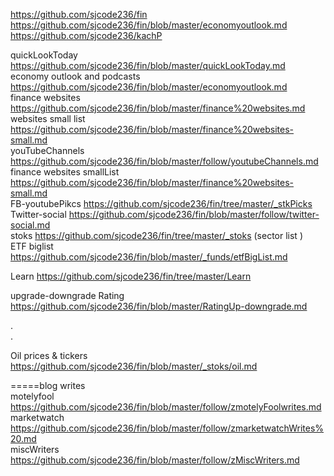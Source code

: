 



https://github.com/sjcode236/fin    
https://github.com/sjcode236/fin/blob/master/economyoutlook.md     
https://github.com/sjcode236/kachP     


quickLookToday   https://github.com/sjcode236/fin/blob/master/quickLookToday.md     
economy outlook and podcasts  https://github.com/sjcode236/fin/blob/master/economyoutlook.md    
finance websites https://github.com/sjcode236/fin/blob/master/finance%20websites.md     
websites small list  https://github.com/sjcode236/fin/blob/master/finance%20websites-small.md    
youTubeChannels  https://github.com/sjcode236/fin/blob/master/follow/youtubeChannels.md    
finance websites smallList  https://github.com/sjcode236/fin/blob/master/finance%20websites-small.md     
FB-youtubePikcs  https://github.com/sjcode236/fin/tree/master/_stkPicks    
Twitter-social https://github.com/sjcode236/fin/blob/master/follow/twitter-social.md    
stoks https://github.com/sjcode236/fin/tree/master/_stoks    (sector list )   
ETF biglist https://github.com/sjcode236/fin/blob/master/_funds/etfBigList.md    

Learn https://github.com/sjcode236/fin/tree/master/Learn     
   

upgrade-downgrade Rating https://github.com/sjcode236/fin/blob/master/RatingUp-downgrade.md      

.   
.   

Oil prices & tickers https://github.com/sjcode236/fin/blob/master/_stoks/oil.md       

=====blog writes     
motelyfool  https://github.com/sjcode236/fin/blob/master/follow/zmotelyFoolwrites.md     
marketwatch https://github.com/sjcode236/fin/blob/master/follow/zmarketwatchWrites%20.md    
miscWriters https://github.com/sjcode236/fin/blob/master/follow/zMiscWriters.md     








